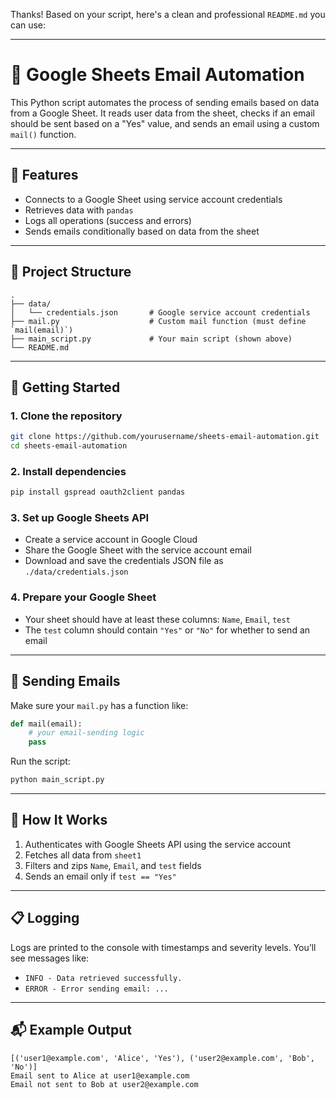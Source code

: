 Thanks! Based on your script, here's a clean and professional `README.md` you can use:

---

# 📧 Google Sheets Email Automation

This Python script automates the process of sending emails based on data from a Google Sheet. It reads user data from the sheet, checks if an email should be sent based on a "Yes" value, and sends an email using a custom `mail()` function.

---

## 🔧 Features

- Connects to a Google Sheet using service account credentials
- Retrieves data with `pandas`
- Logs all operations (success and errors)
- Sends emails conditionally based on data from the sheet

---

## 📁 Project Structure

```
.
├── data/
│   └── credentials.json       # Google service account credentials
├── mail.py                    # Custom mail function (must define `mail(email)`)
├── main_script.py             # Your main script (shown above)
└── README.md
```

---

## 🚀 Getting Started

### 1. Clone the repository

```bash
git clone https://github.com/yourusername/sheets-email-automation.git
cd sheets-email-automation
```

### 2. Install dependencies

```bash
pip install gspread oauth2client pandas
```

### 3. Set up Google Sheets API

- Create a service account in Google Cloud
- Share the Google Sheet with the service account email
- Download and save the credentials JSON file as `./data/credentials.json`

### 4. Prepare your Google Sheet

- Your sheet should have at least these columns: `Name`, `Email`, `test`
- The `test` column should contain `"Yes"` or `"No"` for whether to send an email

---

## 📨 Sending Emails

Make sure your `mail.py` has a function like:

```python
def mail(email):
    # your email-sending logic
    pass
```

Run the script:

```bash
python main_script.py
```

---

## 🧠 How It Works

1. Authenticates with Google Sheets API using the service account
2. Fetches all data from `sheet1`
3. Filters and zips `Name`, `Email`, and `test` fields
4. Sends an email only if `test == "Yes"`

---

## 📋 Logging

Logs are printed to the console with timestamps and severity levels. You’ll see messages like:

- `INFO - Data retrieved successfully.`
- `ERROR - Error sending email: ...`

---

## 📬 Example Output

```
[('user1@example.com', 'Alice', 'Yes'), ('user2@example.com', 'Bob', 'No')]
Email sent to Alice at user1@example.com
Email not sent to Bob at user2@example.com
```
